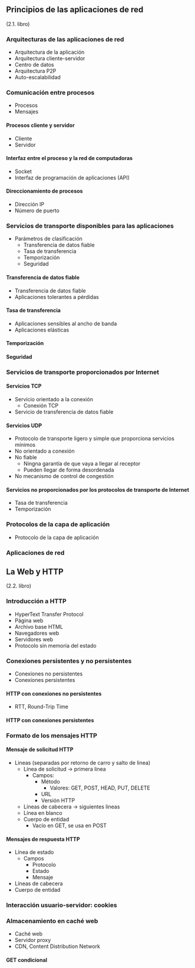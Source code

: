 ## Principios de las aplicaciones de red
(2.1. libro)
### Arquitecturas de las aplicaciones de red
- Arquitectura de la aplicación
- Arquitectura cliente-servidor
- Centro de datos
- Arquitectura P2P
- Auto-escalabilidad
### Comunicación entre procesos
- Procesos
- Mensajes
#### Procesos cliente y servidor
- Cliente
- Servidor
#### Interfaz entre el proceso y la red de computadoras
- Socket
- Interfaz de programación de aplicaciones (API)
#### Direccionamiento de procesos
- Dirección IP
- Número de puerto
### Servicios de transporte disponibles para las aplicaciones
- Parámetros de clasificación
	- Transferencia de datos fiable
	- Tasa de transferencia
	- Temporización
	- Seguridad
#### Transferencia de datos fiable
- Transferencia de datos fiable
- Aplicaciones tolerantes a pérdidas
#### Tasa de transferencia
- Aplicaciones sensibles al ancho de banda
- Aplicaciones elásticas
#### Temporización
#### Seguridad
### Servicios de transporte proporcionados por Internet
#### Servicios TCP
- Servicio orientado a la conexión
	- Conexión TCP
- Servicio de transferencia de datos fiable
#### Servicios UDP
- Protocolo de transporte ligero y simple que proporciona servicios mínimos
- No orientado a conexión
- No fiable
	- Ningna garantía de que vaya a llegar al receptor
	- Pueden llegar de forma desordenada
- No mecanismo de control de congestión
#### Servicios no proporcionados por los protocolos de transporte de Internet
- Tasa de transferencia
- Temporización
### Protocolos de la capa de aplicación
- Protocolo de la capa de aplicación
### Aplicaciones de red

## La Web y HTTP
(2.2. libro)
### Introducción a HTTP
- HyperText Transfer Protocol
- Página web
- Archivo base HTML
- Navegadores web
- Servidores web
- Protocolo sin memoria del estado
### Conexiones persistentes y no persistentes
- Conexiones no persistentes
- Conexiones persistentes
#### HTTP con conexiones no persistentes
- RTT, Round-Trip Time
#### HTTP con conexiones persistentes
### Formato de los mensajes HTTP
#### Mensaje de solicitud HTTP
- Lineas (separadas por retorno de carro y salto de linea)
	- Línea de solicitud -> primera linea
		- Campos:
			- Método
				- Valores: GET, POST, HEAD, PUT, DELETE
			- URL
			- Versión HTTP
	- Líneas de cabecera -> siguientes lineas
	- Línea en blanco
	- Cuerpo de entidad
		- Vacío en GET, se usa en POST
#### Mensajes de respuesta HTTP
- Línea de estado
	- Campos
		- Protocolo
		- Estado
		- Mensaje
- Líneas de cabecera
- Cuerpo de entidad
### Interacción usuario-servidor: cookies
### Almacenamiento en caché web
- Caché web
- Servidor proxy
- CDN, Content Distribution Network
#### GET condicional


